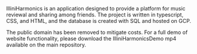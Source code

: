 IlliniHarmonics is an application designed to provide a platform for music reviewal and sharing among friends. The project is written in typescript, CSS, and HTML, and the database
is created with SQL and hosted on GCP. 

The public domain has been removed to mitigate costs. For a full demo of website functionality, please download the IlliniHarmonicsDemo mp4 available on the main repository.
